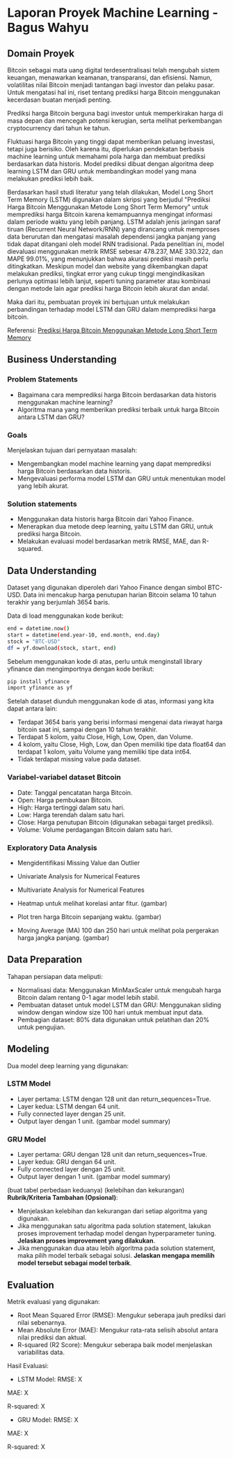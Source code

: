 # Laporan Proyek Machine Learning - Bagus Wahyu

## Domain Proyek

Bitcoin sebagai mata uang digital terdesentralisasi telah mengubah sistem keuangan, menawarkan keamanan, transparansi, dan efisiensi. Namun, volatilitas nilai Bitcoin menjadi tantangan bagi investor dan pelaku pasar. Untuk mengatasi hal ini, riset tentang prediksi harga Bitcoin menggunakan kecerdasan buatan menjadi penting.

Prediksi harga Bitcoin berguna bagi investor untuk memperkirakan harga di masa depan dan mencegah potensi kerugian, serta melihat perkembangan cryptocurrency dari tahun ke tahun.

Fluktuasi harga Bitcoin yang tinggi dapat memberikan peluang investasi, tetapi juga berisiko. Oleh karena itu, diperlukan pendekatan berbasis machine learning untuk memahami pola harga dan membuat prediksi berdasarkan data historis. Model prediksi dibuat dengan algoritma deep learning LSTM dan GRU untuk membandingkan model yang mana melakukan prediksi lebih baik. 

Berdasarkan hasil studi literatur yang telah dilakukan, Model Long Short Term Memory (LSTM) digunakan dalam skripsi yang berjudul "Prediksi Harga Bitcoin Menggunakan Metode Long Short Term Memory" untuk memprediksi harga Bitcoin karena kemampuannya mengingat informasi dalam periode waktu yang lebih panjang. LSTM adalah jenis jaringan saraf tiruan (Recurrent Neural Network/RNN) yang dirancang untuk memproses data berurutan dan mengatasi masalah dependensi jangka panjang yang tidak dapat ditangani oleh model RNN tradisional. Pada penelitian ini, model dievaluasi menggunakan metrik RMSE sebesar 478.237, MAE 330.322, dan MAPE 99.01%, yang menunjukkan bahwa akurasi prediksi masih perlu ditingkatkan. Meskipun model dan website yang dikembangkan dapat melakukan prediksi, tingkat error yang cukup tinggi mengindikasikan perlunya optimasi lebih lanjut, seperti tuning parameter atau kombinasi dengan metode lain agar prediksi harga Bitcoin lebih akurat dan andal.
  
Maka dari itu, pembuatan proyek ini bertujuan untuk melakukan perbandingan terhadap model LSTM dan GRU dalam memprediksi harga bitcoin.

Referensi: [Prediksi Harga Bitcoin Menggunakan Metode Long Short Term Memory](https://repository.unja.ac.id/62231/6/FULL%20SKRIPSI.pdf) 

## Business Understanding

### Problem Statements
- Bagaimana cara memprediksi harga Bitcoin berdasarkan data historis menggunakan machine learning?
- Algoritma mana yang memberikan prediksi terbaik untuk harga Bitcoin antara LSTM dan GRU?

### Goals

Menjelaskan tujuan dari pernyataan masalah:
- Mengembangkan model machine learning yang dapat memprediksi harga Bitcoin berdasarkan data historis.
- Mengevaluasi performa model LSTM dan GRU untuk menentukan model yang lebih akurat.

### Solution statements
- Menggunakan data historis harga Bitcoin dari Yahoo Finance.
- Menerapkan dua metode deep learning, yaitu LSTM dan GRU, untuk prediksi harga Bitcoin.
- Melakukan evaluasi model berdasarkan metrik RMSE, MAE, dan R-squared.

## Data Understanding
Dataset yang digunakan diperoleh dari Yahoo Finance dengan simbol BTC-USD. Data ini mencakup harga penutupan harian Bitcoin selama 10 tahun terakhir yang berjumlah 3654 baris.

Data di load menggunakan kode berikut:
```sh
end = datetime.now()
start = datetime(end.year-10, end.month, end.day)
stock = "BTC-USD"
df = yf.download(stock, start, end)
```
Sebelum menggunakan kode di atas, perlu untuk menginstall library yfinance dan mengimportnya dengan kode berikut:
```sh
pip install yfinance
import yfinance as yf
```

Setelah dataset diunduh menggunakan kode di atas, informasi yang kita dapat antara lain:
- Terdapat 3654 baris yang berisi informasi mengenai data riwayat harga bitcoin saat ini, sampai dengan 10 tahun terakhir.
- Terdapat 5 kolom, yaitu Close, High, Low, Open, dan Volume.
- 4 kolom, yaitu Close, High, Low, dan Open memiliki tipe data float64 dan terdapat 1 kolom, yaitu Volume yang memiliki tipe data int64.
- Tidak terdapat missing value pada dataset.

### Variabel-variabel dataset Bitcoin
- Date: Tanggal pencatatan harga Bitcoin.
- Open: Harga pembukaan Bitcoin.
- High: Harga tertinggi dalam satu hari.
- Low: Harga terendah dalam satu hari.
- Close: Harga penutupan Bitcoin (digunakan sebagai target prediksi).
- Volume: Volume perdagangan Bitcoin dalam satu hari.

### Exploratory Data Analysis
- Mengidentifikasi Missing Value dan Outlier

- Univariate Analysis for Numerical Features

- Multivariate Analysis for Numerical Features

- Heatmap untuk melihat korelasi antar fitur. (gambar)

- Plot tren harga Bitcoin sepanjang waktu. (gambar)

- Moving Average (MA) 100 dan 250 hari untuk melihat pola pergerakan harga jangka panjang. (gambar)

## Data Preparation
Tahapan persiapan data meliputi:
- Normalisasi data: Menggunakan MinMaxScaler untuk mengubah harga Bitcoin dalam rentang 0-1 agar model lebih stabil.
- Pembuatan dataset untuk model LSTM dan GRU: Menggunakan sliding window dengan window size 100 hari untuk membuat input data.
- Pembagian dataset: 80% data digunakan untuk pelatihan dan 20% untuk pengujian.

## Modeling
Dua model deep learning yang digunakan:
### LSTM Model
- Layer pertama: LSTM dengan 128 unit dan return_sequences=True.
- Layer kedua: LSTM dengan 64 unit.
- Fully connected layer dengan 25 unit.
- Output layer dengan 1 unit.
(gambar model summary)

### GRU Model
- Layer pertama: GRU dengan 128 unit dan return_sequences=True.
- Layer kedua: GRU dengan 64 unit.
- Fully connected layer dengan 25 unit.
- Output layer dengan 1 unit.
(gambar model summary)

(buat tabel perbedaan keduanya)
(kelebihan dan kekurangan)
**Rubrik/Kriteria Tambahan (Opsional)**: 
- Menjelaskan kelebihan dan kekurangan dari setiap algoritma yang digunakan.
- Jika menggunakan satu algoritma pada solution statement, lakukan proses improvement terhadap model dengan hyperparameter tuning. **Jelaskan proses improvement yang dilakukan**.
- Jika menggunakan dua atau lebih algoritma pada solution statement, maka pilih model terbaik sebagai solusi. **Jelaskan mengapa memilih model tersebut sebagai model terbaik**.

## Evaluation
Metrik evaluasi yang digunakan:
- Root Mean Squared Error (RMSE): Mengukur seberapa jauh prediksi dari nilai sebenarnya.
- Mean Absolute Error (MAE): Mengukur rata-rata selisih absolut antara nilai prediksi dan aktual.
- R-squared (R2 Score): Mengukur seberapa baik model menjelaskan variabilitas data.

Hasil Evaluasi:
- LSTM Model:
RMSE: X

MAE: X

R-squared: X

- GRU Model:
RMSE: X

MAE: X

R-squared: X

